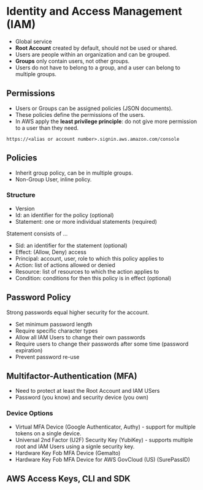 # Identity and Access Management (IAM)

* Global service
* **Root Account** created by default, should not be used or shared.
* Users are people within an organization and can be grouped.
* **Groups** only contain users, not other groups.
* Users do not have to belong to a group, and a user can belong to multiple groups.

## Permissions

* Users or Groups can be assigned policies (JSON documents).
* These policies define the permissions of the users.
* In AWS apply the **least privilege principle**: do not give more permission to a user than they need.

```script
https://<alias or account number>.signin.aws.amazon.com/console
```

## Policies

* Inherit group policy, can be in multiple groups.
* Non-Group User, inline policy.

### Structure

* Version
* Id: an identifier for the policy (optional)
* Statement: one or more individual statements (required)

Statement consists of ...

* Sid: an identifier for the statement (optional)
* Effect: (Allow, Deny) access
* Principal: account, user, role to which this policy applies to
* Action: list of actions allowed or denied
* Resource: list of resources to which the action applies to
* Condition: conditions for then this policy is in effect (optional)

## Password Policy

Strong passwords equal higher security for the account.

* Set minimum password length
* Require specific character types
* Allow all IAM Users to change their own passwords
* Require users to change their passwords after some time (password expiration)
* Prevent password re-use

## Multifactor-Authentication (MFA)

* Need to protect at least the Root Account and IAM USers
* Password (you know) and security device (you own)

### Device Options

* Virtual MFA Device (Google Authenticator, Authy) - support for multiple tokens on a single device.
* Universal 2nd Factor (U2F) Security Key (YubiKey) - supports multiple root and IAM Users using a signle security key.
* Hardware Key Fob MFA Device (Gemalto)
* Hardware Key Fob MFA Device for AWS GovCloud (US) (SurePassID)

## AWS Access Keys, CLI and SDK


